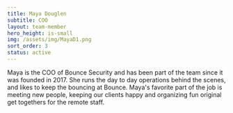 ```yaml
---
title: Maya Douglen
subtitle: COO
layout: team-member
hero_height: is-small
img: /assets/img/MayaD1.png
sort_order: 3
status: active
---
```


Maya is the COO of Bounce Security and has been part of the team since it was founded in 2017. She runs the day to day operations behind the scenes, and likes to keep the bouncing at Bounce. Maya's favorite part of the job is meeting new people, keeping our clients happy and organizing fun original get togethers for the remote staff.